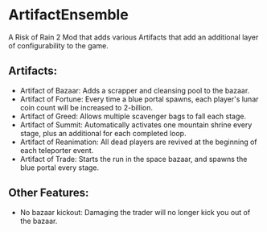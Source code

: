 # ArtifactEnsemble
A Risk of Rain 2 Mod that adds various Artifacts that add an additional layer of configurability to the game.

## Artifacts:
- Artifact of Bazaar:
    Adds a scrapper and cleansing pool to the bazaar.
- Artifact of Fortune:
    Every time a blue portal spawns, each player's lunar coin count will be increased to 2-billion.
- Artifact of Greed:
    Allows multiple scavenger bags to fall each stage.
- Artifact of Summit:
    Automatically activates one mountain shrine every stage, plus an additional for each completed loop.
- Artifact of Reanimation:
    All dead players are revived at the beginning of each teleporter event.
- Artifact of Trade:
    Starts the run in the space bazaar, and spawns the blue portal every stage.

## Other Features:
- No bazaar kickout:
    Damaging the trader will no longer kick you out of the bazaar.